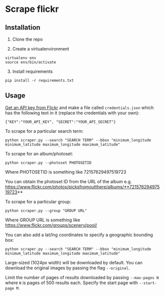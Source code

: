 # Scrape flickr

## Installation

1. Clone the repo

2. Create a virtualenvironment

```
virtualenv env
source env/bin/activate
```

3. Install requirements

`pip install -r requirements.txt`

## Usage

[Get an API key from Flickr](https://www.flickr.com/services/api/misc.api_keys.html) and make a file called `credentials.json` which has the following text in it (replace the credentials with your own):

```
{"KEY":"YOUR_API_KEY", "SECRET":"YOUR_API_SECRET"}
```

To scrape for a particular search term:

`python scraper.py --search "SEARCH TERM" --bbox "minimum_longitude minimum_latitude maximum_longitude maximum_latitude"`


To scrape for an album/photoset:

`python scraper.py --photoset PHOTOSETID`

Where PHOTOSETID is something like 72157629497519723

You can obtain the photoset ID from the URL of the album e.g. https://www.flickr.com/photos/picksfromoutthere/albums/**72157629497519723**

To scrape for a particular group:

`python scraper.py --group "GROUP URL"`

Where GROUP URL is something like https://www.flickr.com/groups/scenery/pool/

You can also add a lat/lng coordinates to specify a geographic bounding box:

`python scraper.py --search "SEARCH TERM" --bbox "minimum_longitude minimum_latitude maximum_longitude maximum_latitude"`

Large-sized (1024px width) will be downloaded by default. You can download the original images by passing the flag `--original`.

Limit the number of pages of results downloaded by passing `--max-pages N` where `N` is pages of 500 results each.  Specify the start page with `--start-page M`.

